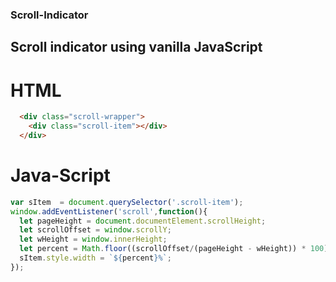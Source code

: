 ### Scroll-Indicator
## Scroll indicator using vanilla JavaScript


# HTML
``` HTML
  <div class="scroll-wrapper">
    <div class="scroll-item"></div>
  </div>
```



# Java-Script
```javascript
var sItem  = document.querySelector('.scroll-item');
window.addEventListener('scroll',function(){
  let pageHeight = document.documentElement.scrollHeight;
  let scrollOffset = window.scrollY;
  let wHeight = window.innerHeight;
  let percent = Math.floor((scrollOffset/(pageHeight - wHeight)) * 100);
  sItem.style.width = `${percent}%`;
});
```



